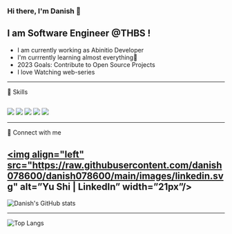

### Hi there, I'm Danish 👋

## I am Software Engineer @THBS !
- I am currently working as Abinitio Developer
- I'm currrently learning almost everything🤣
- 2023 Goals: Contribute to Open Source Projects
- I love Watching web-series

---
🚀 Skills </br>
##
![](https://img.shields.io/badge/HTML5-E34F26?style=for-the-badge&logo=html5&logoColor=white)
![](https://img.shields.io/badge/CSS3-1572B6?style=for-the-badge&logo=css3&logoColor=white)
![](https://img.shields.io/badge/Java-ED8B00?style=for-the-badge&logo=java&logoColor=white)
![](https://img.shields.io/badge/Spring-6DB33F?style=for-the-badge&logo=spring&logoColor=white)
![](https://img.shields.io/badge/MySQL-00000F?style=for-the-badge&logo=mysql&logoColor=white)

---
🤝 Connect with me
##


<a href="linkedin.com/in/mohammad-danish-alauddin-196746166/"><img align="left" src="https://raw.githubusercontent.com/danish078600/danish078600/main/images/linkedin.svg" alt=”Yu Shi | LinkedIn” width=”21px”/></a>
---
![Danish's GitHub stats](https://github-readme-stats.vercel.app/api?username=danish078600&show_icons=true&theme=merko)

---
![Top Langs](https://github-readme-stats.vercel.app/api/top-langs/?username=danish078600&layout=compact)
